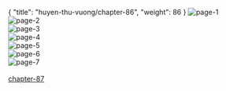 { "title": "huyen-thu-vuong/chapter-86", "weight": 86 }
<img src="huyen-thu-vuong_0086_01-5fd6e7af965c6a277970e2d9202c6ffb.webp" alt="page-1" origin="https://3.bp.blogspot.com/-4UrlwfH-Bh4/V04t-BPHEjI/AAAAAAAHSRs/BicHQvd6_yo/s0/Huyen-Thu-Vuong-Chapter-86-P-2.jpg"><br/>
<img src="huyen-thu-vuong_0086_02-9e3a340850933344c4743f8a44c61c48.webp" alt="page-2" origin="https://3.bp.blogspot.com/-9O8szr92ZA0/V04t_RgLjNI/AAAAAAAHSRw/ftwtZ2vb1_o/s0/Huyen-Thu-Vuong-Chapter-86-P-3.jpg"><br/>
<img src="huyen-thu-vuong_0086_03-5987943c961ea01526e68fae92224df5.webp" alt="page-3" origin="https://3.bp.blogspot.com/-CjDe_dlFrFI/V04uA4_U_qI/AAAAAAAHSR0/_oV0IN6yXuw/s0/Huyen-Thu-Vuong-Chapter-86-P-4.jpg"><br/>
<img src="huyen-thu-vuong_0086_04-18e05df90eb4095d713dfbc3ea75cff4.webp" alt="page-4" origin="https://3.bp.blogspot.com/-h7oj_w67giQ/V04uC6fkqlI/AAAAAAAHSR4/SdL6ZWiyOGs/s0/Huyen-Thu-Vuong-Chapter-86-P-5.jpg"><br/>
<img src="huyen-thu-vuong_0086_05-2168866a2ff661a61c4aed62143f7106.webp" alt="page-5" origin="https://3.bp.blogspot.com/-17RmrZak08k/V04uEUVdkvI/AAAAAAAHSR8/qoFSQkBU5HM/s0/Huyen-Thu-Vuong-Chapter-86-P-6.jpg"><br/>
<img src="huyen-thu-vuong_0086_06-08e72294617aa5064e384ea5898ac3a4.webp" alt="page-6" origin="https://3.bp.blogspot.com/-7Pzs5Bj076o/V04uGGN_OhI/AAAAAAAHSSA/fSY452eEQzU/s0/Huyen-Thu-Vuong-Chapter-86-P-7.jpg"><br/>
<img src="huyen-thu-vuong_0086_07-800x1061-24e65087b79f9959b8354f2cad9399e4.webp" alt="page-7" origin="https://3.bp.blogspot.com/-tYO28ySlf9w/V04uHScmDbI/AAAAAAAHSSE/2iFnWxf_-qo/s0/Huyen-Thu-Vuong-Chapter-86-P-8.jpg"><br/>
<br/><a class="nextchap" href="/huyen-thu-vuong/chapter-87">chapter-87</a>
